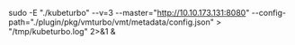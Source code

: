 sudo -E  "./kubeturbo" --v=3 --master="http://10.10.173.131:8080" --config-path="./plugin/pkg/vmturbo/vmt/metadata/config.json" > "/tmp/kubeturbo.log" 2>&1 &
